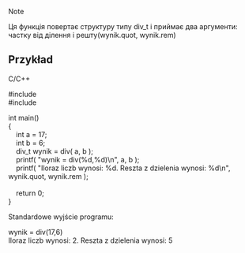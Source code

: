 >[!Note]
>Ця функція повертає структуру типу div_t і приймає два аргументи: частку від ділення і решту(wynik.quot, wynik.rem) 

## Przykład

C/C++

#include <cstdlib>  
#include <cstdio>  
  
int main()  
{  
    int a = 17;  
    int b = 6;  
    div_t wynik = div( a, b );  
    printf( "wynik = div(%d,%d)\n", a, b );  
    printf( "Iloraz liczb wynosi: %d. Reszta z dzielenia wynosi: %d\n", wynik.quot, wynik.rem );  
     
    return 0;  
}

Standardowe wyjście programu:  

wynik = div(17,6)  
Iloraz liczb wynosi: 2. Reszta z dzielenia wynosi: 5